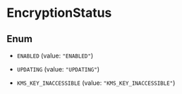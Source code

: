 

# EncryptionStatus

## Enum


* `ENABLED` (value: `"ENABLED"`)

* `UPDATING` (value: `"UPDATING"`)

* `KMS_KEY_INACCESSIBLE` (value: `"KMS_KEY_INACCESSIBLE"`)



